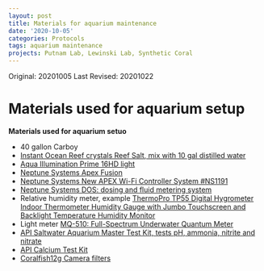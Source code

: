 ```yaml
---
layout: post
title: Materials for aquarium maintenance
date: '2020-10-05'
categories: Protocols
tags: aquarium maintenance
projects: Putnam Lab, Lewinski Lab, Synthetic Coral
---
```


Original: 20201005
Last Revised: 20201022

# Materials used for aquarium setup

**Materials used for aquarium setuo**
  - 40 gallon Carboy
  - [Instant Ocean Reef crystals Reef Salt, mix with 10 gal distilled water](https://www.amazon.com/Instant-Ocean-Reef-Crystals-Aquariums/dp/B000HCLNQG/ref=sr_1_1_sspa?crid=RF68CI3H2ZR1&dchild=1&keywords=instant+ocean+reef+crystals&qid=1596466354&s=pet-supplies&sprefix=instant+o%2Cpets%2C169&sr=1-1-spons&psc=1&spLa=ZW5jcnlwdGVkUXVhbGlmaWVyPUFPSFRUQjRUOEhBRk8mZW5jcnlwdGVkSWQ9QTAwOTEzNjgxRTlLNTlCVUg1WUJZJmVuY3J5cHRlZEFkSWQ9QTA5OTYxNDgzMVlTMkJWM1pGWk1OJndpZGdldE5hbWU9c3BfYXRmJmFjdGlvbj1jbGlja1JlZGlyZWN0JmRvTm90TG9nQ2xpY2s9dHJ1ZQ=)
  - [Aqua Illumination Prime 16HD light](https://www.aquaillumination.com/products/prime)  
  - [Neptune Systems Apex Fusion](https://www.neptunesystems.com/apex-fusion/)
  - [Neptune Systems New APEX Wi-Fi Controller System #NS1191](https://www.marinedepot.com/neptune-systems-new-apex-wi-fi-controller-system)
  - [Neptune Systems DOS: dosing and fluid metering system](https://www.neptunesystems.com/dos/)
  - Relative humidity meter, example [ThermoPro TP55 Digital Hygrometer Indoor Thermometer Humidity Gauge with Jumbo Touchscreen and Backlight Temperature Humidity Monitor](https://www.amazon.com/gp/product/B06XTPTG1J/ref=ppx_yo_dt_b_asin_title_o00_s00?ie=UTF8&psc=1)
  - Light meter [MQ-510: Full-Spectrum Underwater Quantum Meter](https://www.apogeeinstruments.com/mq-510-full-spectrum-underwater-quantum-meter/)
  - [API Saltwater Aquarium Master Test Kit, tests pH, ammonia, nitrite and nitrate](https://www.chewy.com/api-saltwater-aquarium-master-test/dp/122076?utm_source=google-product&utm_medium=cpc&utm_campaign=hg&utm_content=API&utm_term=&gclid=Cj0KCQjw28T8BRDbARIsAEOMBcyUz1CPOaadE6k_WaYRZlwMGuFQjQZeFZg9nic7XoHhXM7_L5H6aT4aAqEfEALw_wcB)
  - [API Calcium Test Kit](https://apifishcare.com/product/calcium-test-kit)
  - [Coralfish12g Camera filters](https://www.coralfishsupplies.com/collections/camera-filters) 
